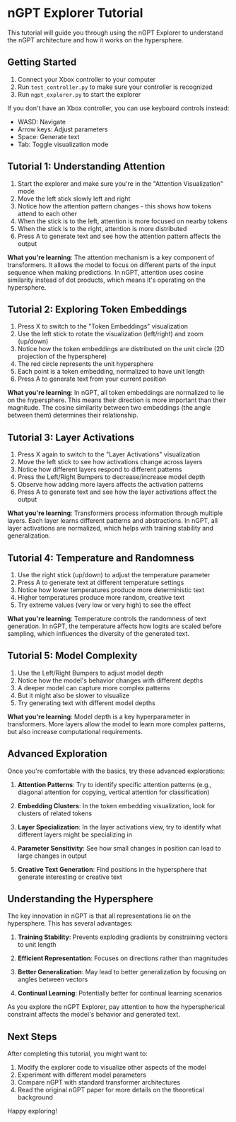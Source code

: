 # nGPT Explorer Tutorial

This tutorial will guide you through using the nGPT Explorer to understand the nGPT architecture and how it works on the hypersphere.

## Getting Started

1. Connect your Xbox controller to your computer
2. Run `test_controller.py` to make sure your controller is recognized
3. Run `ngpt_explorer.py` to start the explorer

If you don't have an Xbox controller, you can use keyboard controls instead:
- WASD: Navigate
- Arrow keys: Adjust parameters
- Space: Generate text
- Tab: Toggle visualization mode

## Tutorial 1: Understanding Attention

1. Start the explorer and make sure you're in the "Attention Visualization" mode
2. Move the left stick slowly left and right
3. Notice how the attention pattern changes - this shows how tokens attend to each other
4. When the stick is to the left, attention is more focused on nearby tokens
5. When the stick is to the right, attention is more distributed
6. Press A to generate text and see how the attention pattern affects the output

**What you're learning**: The attention mechanism is a key component of transformers. It allows the model to focus on different parts of the input sequence when making predictions. In nGPT, attention uses cosine similarity instead of dot products, which means it's operating on the hypersphere.

## Tutorial 2: Exploring Token Embeddings

1. Press X to switch to the "Token Embeddings" visualization
2. Use the left stick to rotate the visualization (left/right) and zoom (up/down)
3. Notice how the token embeddings are distributed on the unit circle (2D projection of the hypersphere)
4. The red circle represents the unit hypersphere
5. Each point is a token embedding, normalized to have unit length
6. Press A to generate text from your current position

**What you're learning**: In nGPT, all token embeddings are normalized to lie on the hypersphere. This means their direction is more important than their magnitude. The cosine similarity between two embeddings (the angle between them) determines their relationship.

## Tutorial 3: Layer Activations

1. Press X again to switch to the "Layer Activations" visualization
2. Move the left stick to see how activations change across layers
3. Notice how different layers respond to different patterns
4. Press the Left/Right Bumpers to decrease/increase model depth
5. Observe how adding more layers affects the activation patterns
6. Press A to generate text and see how the layer activations affect the output

**What you're learning**: Transformers process information through multiple layers. Each layer learns different patterns and abstractions. In nGPT, all layer activations are normalized, which helps with training stability and generalization.

## Tutorial 4: Temperature and Randomness

1. Use the right stick (up/down) to adjust the temperature parameter
2. Press A to generate text at different temperature settings
3. Notice how lower temperatures produce more deterministic text
4. Higher temperatures produce more random, creative text
5. Try extreme values (very low or very high) to see the effect

**What you're learning**: Temperature controls the randomness of text generation. In nGPT, the temperature affects how logits are scaled before sampling, which influences the diversity of the generated text.

## Tutorial 5: Model Complexity

1. Use the Left/Right Bumpers to adjust model depth
2. Notice how the model's behavior changes with different depths
3. A deeper model can capture more complex patterns
4. But it might also be slower to visualize
5. Try generating text with different model depths

**What you're learning**: Model depth is a key hyperparameter in transformers. More layers allow the model to learn more complex patterns, but also increase computational requirements.

## Advanced Exploration

Once you're comfortable with the basics, try these advanced explorations:

1. **Attention Patterns**: Try to identify specific attention patterns (e.g., diagonal attention for copying, vertical attention for classification)

2. **Embedding Clusters**: In the token embedding visualization, look for clusters of related tokens

3. **Layer Specialization**: In the layer activations view, try to identify what different layers might be specializing in

4. **Parameter Sensitivity**: See how small changes in position can lead to large changes in output

5. **Creative Text Generation**: Find positions in the hypersphere that generate interesting or creative text

## Understanding the Hypersphere

The key innovation in nGPT is that all representations lie on the hypersphere. This has several advantages:

1. **Training Stability**: Prevents exploding gradients by constraining vectors to unit length

2. **Efficient Representation**: Focuses on directions rather than magnitudes

3. **Better Generalization**: May lead to better generalization by focusing on angles between vectors

4. **Continual Learning**: Potentially better for continual learning scenarios

As you explore the nGPT Explorer, pay attention to how the hyperspherical constraint affects the model's behavior and generated text.

## Next Steps

After completing this tutorial, you might want to:

1. Modify the explorer code to visualize other aspects of the model
2. Experiment with different model parameters
3. Compare nGPT with standard transformer architectures
4. Read the original nGPT paper for more details on the theoretical background

Happy exploring! 